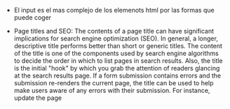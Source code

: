 - El input es el mas complejo de los elemenots html por las formas que puede coger

- Page titles and SEO: The contents of a page title can have significant implications for search engine optimization (SEO). In general, a longer, descriptive title performs better than short or generic titles. The content of the title is one of the components used by search engine algorithms to decide the order in which to list pages in search results. Also, the title is the initial "hook" by which you grab the attention of readers glancing at the search results page. If a form submission contains errors and the submission re-renders the current page, the title can be used to help make users aware of any errors with their submission. For instance, update the page <title> value to reflect significant page state changes (such as form validation problems).

- Only use one <h1> per page - this should represent the main heading/subject for the whole page. Also, do not skip heading levels start with <h1>, then use <h2>, and so on.

- Browsers automatically add a single blank line before and after each <p> element.

- con <link> tambien se puede llamar fonts.

- Existen constructores para ciertos elementos HTML como por ejemplo Image() que es equivalente a document.createElement('img') pero que es mas utilizado para certain scenarios, such as preloading images or creating image elements dynamically in JavaScript.
Video y audo tags tambien poseen este constructor.

## Canvas

- In canvas the origin is still the upper-left corner of the window.

- The vertical numbers increase in value moving down the screen. The standard way to write coordinates is to put the horizontal value first, followed by the vertical value.